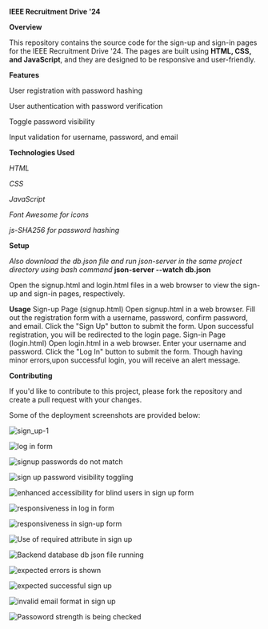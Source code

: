 **IEEE Recruitment Drive '24**

**Overview**

This repository contains the source code for the sign-up and sign-in pages for the IEEE Recruitment Drive '24. The pages are built using **HTML, CSS, and JavaScript**, and they are designed to be responsive and user-friendly.

**Features**

User registration with password hashing

User authentication with password verification

Toggle password visibility

Input validation for username, password, and email

**Technologies Used**

*HTML*

*CSS*

*JavaScript*

*Font Awesome for icons*

*js-SHA256 for password hashing*

**Setup**

*Also download the db.json file and run json-server in the same project directory using bash command* **json-server --watch db.json**

Open the signup.html and login.html files in a web browser to view the sign-up and sign-in pages, respectively.

**Usage**
Sign-up Page (signup.html)
Open signup.html in a web browser.
Fill out the registration form with a username, password, confirm password, and email.
Click the "Sign Up" button to submit the form.
Upon successful registration, you will be redirected to the login page.
Sign-in Page (login.html)
Open login.html in a web browser.
Enter your username and password.
Click the "Log In" button to submit the form.
Though having minor errors,upon successful login, you will receive an alert message.

**Contributing**

If you'd like to contribute to this project, please fork the repository and create a pull request with your changes.

Some of the deployment screenshots are provided below:

![sign_up-1](https://github.com/Codemasters9122/User-Authentication-Page/assets/145101193/28da8a3c-2141-4a32-9271-76edb906d18f)

![log in form](https://github.com/Codemasters9122/User-Authentication-Page/assets/145101193/4ce8ee24-5b2e-443b-a75c-df2f854765b7)

![signup passwords do not match](https://github.com/Codemasters9122/User-Authentication-Page/assets/145101193/439ef8f9-0105-4997-afa5-2f6316b1e033)

![sign up password visibility toggling](https://github.com/Codemasters9122/User-Authentication-Page/assets/145101193/82c3da4e-380f-4bb5-b6ad-22901f337a44)

![enhanced accessibility for blind users in sign up form](https://github.com/Codemasters9122/User-Authentication-Page/assets/145101193/c5ccdf58-b731-4243-919c-d350f1aa1a4e)

![responsiveness in log in form](https://github.com/Codemasters9122/User-Authentication-Page/assets/145101193/5d4f8b62-b5c2-4b5e-a359-6325e499391d)

![responsiveness in sign-up form](https://github.com/Codemasters9122/User-Authentication-Page/assets/145101193/d75b78f7-490f-4369-9e4f-bc5373bd4381)

![Use of required attribute in sign up](https://github.com/Codemasters9122/User-Authentication-Page/assets/145101193/04c19499-6979-4706-abbb-c3eb70b1309a)

![Backend database db json file running](https://github.com/Codemasters9122/User-Authentication-Page/assets/145101193/ed17a15f-91ba-4ba8-8b1c-ed7b9ac306be)

![expected errors is shown ](https://github.com/Codemasters9122/User-Authentication-Page/assets/145101193/f0e22e1f-5189-4ad5-b1cf-afb6853f2c86)

![expected successful sign up](https://github.com/Codemasters9122/User-Authentication-Page/assets/145101193/20f5df3d-ef40-45a6-af9c-a3369a9160c3)

![invalid email format in sign up](https://github.com/Codemasters9122/User-Authentication-Page/assets/145101193/2a594c22-d0e5-43c8-83e5-7868ab799fde)

![Passoword strength is being checked](https://github.com/Codemasters9122/User-Authentication-Page/assets/145101193/5220591c-c73a-437a-ab48-88e6cb2d19f9)
